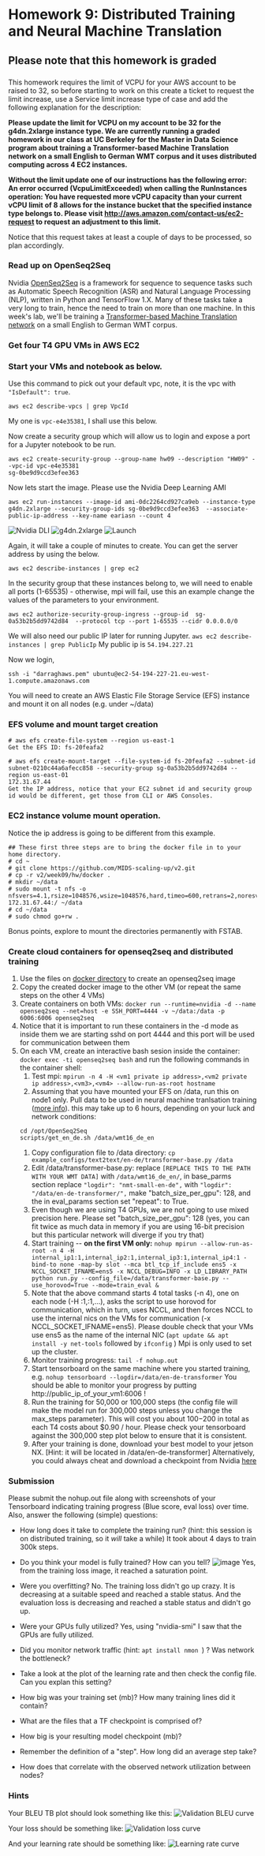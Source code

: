 # Homework 9: Distributed Training and Neural Machine Translation

## Please note that this homework is graded
###
This homework requires the limit of VCPU for your AWS account to be raised to 32, so before starting to work on this create a ticket to request the limit increase, use a Service limit increase type of case and add the following explanation for the description:

**Please update the limit for VCPU on my account to be 32 for the g4dn.2xlarge instance type. We are currently running a graded homework in our class at UC Berkeley for the Master in Data Science program about training a Transformer-based Machine Translation network on a small English to German WMT corpus and it uses distributed computing across 4 EC2 instances.**
 
**Without the limit update one of our instructions has the following error:
An error occurred (VcpuLimitExceeded) when calling the RunInstances operation: You have requested more vCPU capacity than your current vCPU limit of 8 allows for the instance bucket that the specified instance type belongs to. Please visit http://aws.amazon.com/contact-us/ec2-request to request an adjustment to this limit.**

Notice that this request takes at least a couple of days to be processed, so plan accordingly.


### Read up on OpenSeq2Seq
Nvidia [OpenSeq2Seq](https://github.com/NVIDIA/OpenSeq2Seq/) is a framework for sequence to sequence tasks such as Automatic Speech Recognition (ASR) and Natural Language Processing (NLP), written in Python and TensorFlow 1.X. Many of these tasks take a very long to train, hence the need to train on more than one machine.  In this week's lab, we'll be training a [Transformer-based Machine Translation network](https://nvidia.github.io/OpenSeq2Seq/html/machine-translation/transformer.html) on a small English to German WMT corpus.

### Get four T4 GPU VMs in AWS EC2

### Start your VMs and notebook as below.  
    
Use this command to pick out your default vpc, note, it is the vpc with `"IsDefault": true`.
```
aws ec2 describe-vpcs | grep VpcId
```
My one is `vpc-e4e35381`, I shall use this below. 

Now create a security group which will allow us to login and expose a port for a Jupyter notebook to be run. 
```
aws ec2 create-security-group --group-name hw09 --description "HW09" --vpc-id vpc-e4e35381
sg-0be9d9ccd3efee363
```

Now lets start the image. Please use the Nvidia Deep Learning AMI

```
aws ec2 run-instances --image-id ami-0dc2264cd927ca9eb --instance-type g4dn.2xlarge --security-group-ids sg-0be9d9ccd3efee363  --associate-public-ip-address --key-name eariasn --count 4
```
![Nvidia DLI](hw9-1.png)
![g4dn.2xlarge](hw9-2.png)
![Launch](hw9-3.png)
     
Again, it will take a couple of minutes to create. You can get the server address by using the below. 
```
aws ec2 describe-instances | grep ec2   
```

In the security group that these instances belong to, we will need to enable all ports (1-65535) - otherwise, mpi will fail, use this an example change the values of the parameters to your environment.

```
aws ec2 authorize-security-group-ingress --group-id  sg-0a53b2b5dd9742d84  --protocol tcp --port 1-65535 --cidr 0.0.0.0/0
```
    
We will also need our public IP later for running Jupyter. `aws ec2 describe-instances | grep PublicIp`
My public ip is `54.194.227.21`


Now we login, 
```
ssh -i "darraghaws.pem" ubuntu@ec2-54-194-227-21.eu-west-1.compute.amazonaws.com
```

You will need to create an AWS Elastic File Storage Service (EFS) instance and mount it on all nodes (e.g. under ~/data)


### EFS volume and mount target creation
```
# aws efs create-file-system --region us-east-1 
Get the EFS ID: fs-20feafa2

# aws efs create-mount-target --file-system-id fs-20feafa2 --subnet-id subnet-0210c44a6afecc858 --security-group sg-0a53b2b5dd9742d84 --region us-east-01
172.31.67.44 
Get the IP address, notice that your EC2 subnet id and security group id would be different, get those from CLI or AWS Consoles.
```
### EC2 instance volume mount operation.
Notice the ip address is going to be different from this example.
```
## These first three steps are to bring the docker file in to your home directory. 
# cd ~
# git clone https://github.com/MIDS-scaling-up/v2.git
# cp -r v2/week09/hw/docker .
# mkdir ~/data
# sudo mount -t nfs -o nfsvers=4.1,rsize=1048576,wsize=1048576,hard,timeo=600,retrans=2,noresvport 172.31.67.44:/ ~/data
# cd ~/data
# sudo chmod go+rw .
```
Bonus points, explore to mount the directories permanently with FSTAB.

### Create cloud containers for openseq2seq and distributed training



1. Use the files on [docker directory](docker) to create an openseq2seq image 
1. Copy the created docker image to the other VM (or repeat the same steps on the other 4 VMs) 
1. Create containers on both VMs: ``` docker run --runtime=nvidia -d --name openseq2seq --net=host -e SSH_PORT=4444 -v ~/data:/data -p 6006:6006 openseq2seq ```
1. Notice that it is important to run these containers in the -d mode as inside them we are starting sshd on port 4444 and this port will be used for communication between them
1. On each VM, create an interactive bash sesion inside the container: ``` docker exec -ti openseq2seq bash ``` and run the following commands in the container shell:
    1. Test mpi: ``` mpirun -n 4 -H <vm1 private ip address>,<vm2 private ip address>,<vm3>,<vm4> --allow-run-as-root hostname ``` 
    1. Assuming that you have mounted your EFS on /data, run this on node1 only. Pull data to be used in neural machine tranlsation training ([more info](https://nvidia.github.io/OpenSeq2Seq/html/machine-translation.html)).  this may take up to 6 hours, depending on your luck and network conditions:  
    ``` 
    cd /opt/OpenSeq2Seq 
    scripts/get_en_de.sh /data/wmt16_de_en
    ```
    1. Copy configuration file to /data directory: ``` cp example_configs/text2text/en-de/transformer-base.py /data ```
    1. Edit /data/transformer-base.py: replace ```[REPLACE THIS TO THE PATH WITH YOUR WMT DATA]``` with ```/data/wmt16_de_en/```,  in base_parms section replace ```"logdir": "nmt-small-en-de",``` with ```"logdir": "/data/en-de-transformer/",```  make "batch_size_per_gpu": 128, and the in eval_params section set "repeat": to True. 
    1. Even though we are using T4 GPUs, we are not going to use mixed precision here.  Please set  "batch_size_per_gpu": 128 (yes, you can fit twice as much data in memory if you are using 16-bit precision but this particular network will diverge if you try that)
    1. Start training -- **on the first VM only:** ```nohup mpirun --allow-run-as-root -n 4 -H internal_ip1:1,internal_ip2:1,internal_ip3:1,internal_ip4:1 -bind-to none -map-by slot --mca btl_tcp_if_include ens5 -x NCCL_SOCKET_IFNAME=ens5 -x NCCL_DEBUG=INFO -x LD_LIBRARY_PATH python run.py --config_file=/data/transformer-base.py --use_horovod=True --mode=train_eval & ```
    1. Note that the above command starts 4 total tasks (-n 4), one on each node (-H <vm1 private ip address>:1,<vm2 private ip address>:1,...), asks the script to use horovod for communication, which in turn, uses NCCL, and then forces NCCL to use the internal nics on the VMs for communication (-x NCCL_SOCKET_IFNAME=ens5). Please double check that your VMs use ens5 as the name of the internal NIC (`apt update && apt install -y net-tools` followed by `ifconfig` ) Mpi is only used to set up the cluster. 
    1. Monitor training progress: ``` tail -f nohup.out ```
    1. Start tensorboard on the same machine where you started training, e.g. ```nohup tensorboard --logdir=/data/en-de-transformer``` You should be able to monitor your progress by putting http://public_ip_of_your_vm1:6006 !
    1. Run the training for 50,000 or 100,000 steps (the config file will make the model run for 300,000 steps unless you change the max_steps parameter).  This will cost you about $100-$200 in total as each T4 costs about $0.90 / hour. Please check your tensorboard against the 300,000 step plot below to ensure that it is consistent.
    1. After your training is done, download your best model to your jetson NX.  [Hint: it will be located in /data/en-de-transformer]  Alternatively, you could always cheat and download a checkpoint from Nvidia [here](https://nvidia.github.io/OpenSeq2Seq/html/machine-translation.html)
 
### Submission

Please submit the nohup.out file along with screenshots of your Tensorboard indicating training progress (Blue score, eval loss) over time.  Also, answer the following (simple) questions:
* How long does it take to complete the training run? (hint: this session is on distributed training, so it *will* take a while)
It took about 4 days to train 300k steps.
* Do you think your model is fully trained? How can you tell?
![image](https://user-images.githubusercontent.com/59550524/110579990-a4453b00-811c-11eb-85ee-099c2a2cb74b.png)
Yes, from the training loss image, it reached a saturation point.
* Were you overfitting?
No. The training loss didn't go up crazy. It is decreasing at a suitable speed and reached a stable status. And the evaluation loss is decreasing and reached a stable status and didn't go up.
* Were your GPUs fully utilized?
Yes, using "nvidia-smi" I saw that the GPUs are fully utilized.
* Did you monitor network traffic (hint:  ```apt install nmon ```) ? Was network the bottleneck?

* Take a look at the plot of the learning rate and then check the config file.  Can you explan this setting?

* How big was your training set (mb)? How many training lines did it contain?
* What are the files that a TF checkpoint is comprised of?
* How big is your resulting model checkpoint (mb)?
* Remember the definition of a "step". How long did an average step take?
* How does that correlate with the observed network utilization between nodes?

### Hints
Your BLEU TB plot should look something like this:
![Validation BLEU curve](bleu2.jpg)

Your loss should be something like:
![Validation loss curve](loss.JPG)

And your learning rate  should be something like:
![Learning rate curve](lr.JPG)
